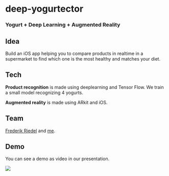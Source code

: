 # deep-yogurtector
### Yogurt + Deep Learning + Augmented Reality

## Idea

Build an iOS app helping you to compare products in realtime in a supermarket to find which one is the most healthy and matches your diet.

## Tech

**Product recognition** is made using deeplearning and Tensor Flow. We train a small model recognizing 4 yogurts.

**Augmented reality** is made using ARkit and iOS.

## Team

[Frederik Riedel](https://github.com/frogg) and [me](https://github.com/jameslafa).

## Demo

You can see a demo as video in our presentation.

[![](https://raw.githubusercontent.com/jameslafa/deep-yogurtector/master/imgs/slides.png)](https://jameslafa.github.io/deep-yogurtector/#/)
